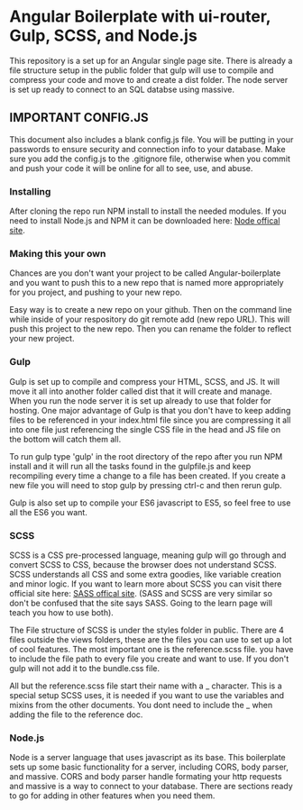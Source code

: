 # Angular Boilerplate with ui-router, Gulp, SCSS, and Node.js

This repository is a set up for an Angular single page site. There is already a file structure setup in the public folder that gulp will use to compile and compress your code and move to and create a dist folder. The node server is set up ready to connect to an SQL databse using massive.

## IMPORTANT CONFIG.JS

This document also includes a blank config.js file. You will be putting in your passwords to ensure security and connection info to your database. Make sure you add the config.js to the .gitignore file, otherwise when you commit and push your code it will be online for all to see, use, and abuse.

### Installing

After cloning the repo run NPM install to install the needed modules. If you need to install Node.js and NPM it can be downloaded here: [Node offical site](https://nodejs.org/en/download/).

### Making this your own

Chances are you don't want your project to be called Angular-boilerplate and you want to push this to a new repo that is named more appropriately for you project, and pushing to your new repo.

Easy way is to create a new repo on your github. Then on the command line while inside of your respository do git remote add (new repo URL). This will push this project to the new repo. Then you can rename the folder to reflect your new project.

### Gulp

Gulp is set up to compile and compress your HTML, SCSS, and JS. It will move it all into another folder called dist that it will create and manage. When you run the node server it is set up already to use that folder for hosting. One major advantage of Gulp is that you don't have to keep adding files to be referenced in your index.html file since you are compressing it all into one file just referencing the single CSS file in the head and JS file on the bottom will catch them all.

To run gulp type 'gulp' in the root directory of the repo after you run NPM install and it will run all the tasks found in the gulpfile.js and keep recompiling every time a change to a file has been created. If you create a new file you will need to stop gulp by pressing ctrl-c and then rerun gulp.

Gulp is also set up to compile your ES6 javascript to ES5, so feel free to use all the ES6 you want.

### SCSS

SCSS is a CSS pre-processed language, meaning gulp will go through and convert SCSS to CSS, because the browser does not understand SCSS. SCSS understands all CSS and some extra goodies, like variable creation and minor logic. If you want to learn more about SCSS you can visit there official site here: [SASS offical site](http://sass-lang.com/). (SASS and SCSS are very similar so don't be confused that the site says SASS. Going to the learn page will teach you how to use both).

The File structure of SCSS is under the styles folder in public. There are 4 files outside the views folders, these are the files you can use to set up a lot of cool features. The most important one is the reference.scss file. you have to include the file path to every file you create and want to use. If you don't gulp will not add it to the bundle.css file.

All but the reference.scss file start their name with a _ character. This is a special setup SCSS uses, it is needed if you want to use the variables and mixins from the other documents. You dont need to include the _ when adding the file to the reference doc.

### Node.js

Node is a server language that uses javascript as its base. This boilerplate sets up some basic functionality for a server, including CORS, body parser, and massive. CORS and body parser handle formating your http requests and massive is a way to connect to your database. There are sections ready to go for adding in other features when you need them.
